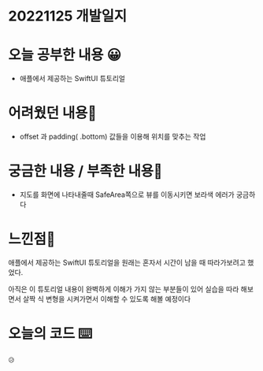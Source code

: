 # 20221125 개발일지

# 오늘 공부한 내용 😀

- 애플에서 제공하는 SwiftUI 튜토리얼

# 어려웠던 내용🤯

- offset 과 padding( .bottom) 값들을 이용해 위치를 맞추는 작업

# 궁금한 내용 / 부족한 내용🤔

- 지도를 화면에 나타내줄때 SafeArea쪽으로 뷰를 이동시키면 보라색 에러가 궁금하다

# 느낀점🤨

애플에서 제공하는 SwiftUI 튜토리얼을 원래는 혼자서 시간이 남을 때 따라가보려고 했었다.

아직은 이 튜토리얼 내용이 완벽하게 이해가 가지 않는 부분들이 있어 실습을 따라 해보면서 살짝 식 변형을 시켜가면서 이해할 수 있도록 해볼 예정이다

# 오늘의 코드 ⌨️

```swift
😥
```